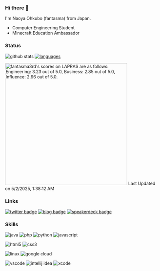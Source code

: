 ### Hi there 👋

I'm Naoya Ohkubo (fantasma) from Japan.

- Computer Engineering Student
- Minecraft Education Ambassador

### Status

![github stats](https://github-readme-stats-sigma-two-79.vercel.app/api/?username=fantasma3rd&count_private=true&theme=dark&title_color=83f52c&text_color=00fe65&locale=en&include_all_commits=true&show_icons=true)
[![languages](https://github-readme-stats-sigma-two-79.vercel.app/api/top-langs/?username=fantasma3rd&count_private=true&theme=dark&title_color=83f52c&text_color=00fe65&locale=en&layout=compact)](https://github.com/anuraghazra/github-readme-stats)

<!--START_SECTION:lapras-card-->
<p ><a href="https://lapras.com/public/fantasma3rd" target="_blank" rel="noopener noreferrer"><img alt="fantasma3rd's scores on LAPRAS are as follows: Engineering: 3.23 out of 5.0, Business: 2.85 out of 5.0, Influence: 2.96 out of 5.0." src="https://lapras-card-generator.vercel.app/api/svg?e=3.23&b=2.85&i=2.96&b1=%23023112&b2=%2312731d&i1=%23023103&i2=%2303591d&l=en" width="400" ></a>  
Last Updated on 5/2/2025, 1:38:12 AM</p>
<!--END_SECTION:lapras-card-->

### Links

[![twitter badge](https://img.shields.io/badge/X-@fantasma_3rd-1d0002?style=for-the-badge&logo=x)](https://twitter.com/fantasma_3rd)
[![blog badge](https://img.shields.io/badge/blog-fantasma3rd-ffffff?style=for-the-badge)](https://fantasma3rd.hatenablog.jp/)
[![speakerdeck badge](https://img.shields.io/badge/speakerdeck-fantasma3rd-019287?style=for-the-badge)](https://speakerdeck.com/fantasma3rd)

### Skills

![java](https://img.shields.io/badge/-Java-ED8B00.svg?style=for-the-badge&logo=openjdk)
![php](https://img.shields.io/badge/-PHP-ccc.svg?style=for-the-badge&logo=php)
![python](https://img.shields.io/badge/-Python-F9DC3E.svg?style=for-the-badge&logo=python)
![javascript](https://img.shields.io/badge/-Javascript-276DC3.svg?style=for-the-badge&logo=javascript)

![html5](https://img.shields.io/badge/-HTML5-333.svg?style=for-the-badge&logo=html5)
![css3](https://img.shields.io/badge/-CSS3-1572B6.svg?style=for-the-badge&logo=css3)

![linux](https://img.shields.io/badge/-Linux-6C6694.svg?style=for-the-badge&logo=linux)
![google cloud](https://img.shields.io/badge/-Google%20Cloud-EEE.svg?style=for-the-badge&logo=google-cloud)

![vscode](https://img.shields.io/badge/-Visual%20Studio%20Code-007ACC.svg?style=for-the-badge&logo=visual-studio-code)
![intellij idea](https://img.shields.io/badge/-intellij%20IDEA-000.svg?style=for-the-badge&logo=intellij-idea)
![xcode](https://img.shields.io/badge/-Xcode-EEE.svg?style=for-the-badge&logo=xcode)

